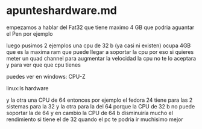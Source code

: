 # apunteshardware.md
empezamos a hablar del Fat32  que tiene maximo 4 GB que podria aguantar el Pen por ejemplo

luego pusimos 2 ejemplos
una cpu de 32 b (ya casi ni existen) ocupa 4GB que es la maxima ram que puede llegar a soportar la cpu
por eso si quieres meter un quad channel para augmentar la velocidad la cpu no te lo aceptara
y para ver que que cpu tienes 

puedes ver en windows: CPU-Z

linux:ls hardware

y la otra una CPU de 64
entonces por ejemplo el fedora 24 tiene para las 2  sistemas para la 32 y la otra para la del 64 porque la CPU de 32 b no puede soportar la de 64 y en cambio la CPU de 64 b disminuiría mucho el rendimiento si tiene el de 32 quando el pc te podria ir muchisimo mejor
